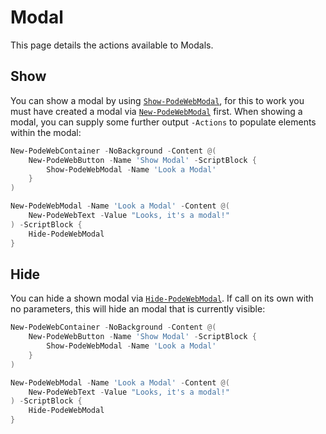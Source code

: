 # Modal

This page details the actions available to Modals.

## Show

You can show a modal by using [`Show-PodeWebModal`](../../../Functions/Actions/Show-PodeWebModal), for this to work you must have created a modal via [`New-PodeWebModal`](../../../Functions/Layouts/New-PodeWebModal) first. When showing a modal, you can supply some further output `-Actions` to populate elements within the modal:

```powershell
New-PodeWebContainer -NoBackground -Content @(
    New-PodeWebButton -Name 'Show Modal' -ScriptBlock {
        Show-PodeWebModal -Name 'Look a Modal'
    }
)

New-PodeWebModal -Name 'Look a Modal' -Content @(
    New-PodeWebText -Value "Looks, it's a modal!"
) -ScriptBlock {
    Hide-PodeWebModal
}
```

## Hide

You can hide a shown modal via [`Hide-PodeWebModal`](../../../Functions/Actions/Hide-PodeWebModal). If call on its own with no parameters, this will hide an modal that is currently visible:

```powershell
New-PodeWebContainer -NoBackground -Content @(
    New-PodeWebButton -Name 'Show Modal' -ScriptBlock {
        Show-PodeWebModal -Name 'Look a Modal'
    }
)

New-PodeWebModal -Name 'Look a Modal' -Content @(
    New-PodeWebText -Value "Looks, it's a modal!"
) -ScriptBlock {
    Hide-PodeWebModal
}
```
